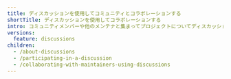 ```yaml
---
title: ディスカッションを使用してコミュニティとコラボレーションする
shortTitle: ディスカッションを使用してコラボレーションする
intro: コミュニティメンバーや他のメンテナと集まってプロジェクトについてディスカッションしましょう。
versions:
  feature: discussions
children:
  - /about-discussions
  - /participating-in-a-discussion
  - /collaborating-with-maintainers-using-discussions
---
```


